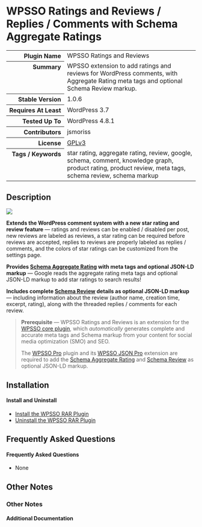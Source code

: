 <h1>WPSSO Ratings and Reviews / Replies / Comments with Schema Aggregate Ratings</h1>

<table>
<tr><th align="right" valign="top" nowrap>Plugin Name</th><td>WPSSO Ratings and Reviews</td></tr>
<tr><th align="right" valign="top" nowrap>Summary</th><td>WPSSO extension to add ratings and reviews for WordPress comments, with Aggregate Rating meta tags and optional Schema Review markup.</td></tr>
<tr><th align="right" valign="top" nowrap>Stable Version</th><td>1.0.6</td></tr>
<tr><th align="right" valign="top" nowrap>Requires At Least</th><td>WordPress 3.7</td></tr>
<tr><th align="right" valign="top" nowrap>Tested Up To</th><td>WordPress 4.8.1</td></tr>
<tr><th align="right" valign="top" nowrap>Contributors</th><td>jsmoriss</td></tr>
<tr><th align="right" valign="top" nowrap>License</th><td><a href="https://www.gnu.org/licenses/gpl.txt">GPLv3</a></td></tr>
<tr><th align="right" valign="top" nowrap>Tags / Keywords</th><td>star rating, aggregate rating, review, google, schema, comment, knowledge graph, product rating, product review, meta tags, schema review, schema markup</td></tr>
</table>

<h2>Description</h2>

<p><img class="readme-icon" src="https://surniaulula.github.io/wpsso-ratings-and-reviews/assets/icon-256x256.png"></p>

<p><strong>Extends the WordPress comment system with a new star rating and review feature</strong> &mdash; ratings and reviews can be enabled / disabled per post, new reviews are labeled as reviews, a star rating can be required before reviews are accepted, replies to reviews are properly labeled as replies / comments, and the colors of star ratings can be customized from the settings page.</p>

<p><strong>Provides <a href="https://schema.org/aggregateRating">Schema Aggregate Rating</a> with meta tags and optional JSON-LD markup</strong> &mdash; Google reads the aggregate rating meta tags and optional JSON-LD markup to add star ratings to search results!</p>

<p><strong>Includes complete <a href="https://schema.org/Review">Schema Review</a> details as optional JSON-LD markup</strong> &mdash; including information about the review (author name, creation time, excerpt, rating), along with the threaded replies / comments for each review.</p>

<blockquote>
<p><strong>Prerequisite</strong> &mdash; WPSSO Ratings and Reviews is an extension for the <a href="https://wordpress.org/plugins/wpsso/">WPSSO core plugin</a>, which <em>automatically</em> generates complete and accurate meta tags and Schema markup from your content for social media optimization (SMO) and SEO.</p>

<p>The <a href="https://wpsso.com/extend/plugins/wpsso/">WPSSO Pro</a> plugin and its <a href="https://wpsso.com/extend/plugins/wpsso-schema-json-ld/">WPSSO JSON Pro</a> extension are required to add the <a href="https://schema.org/aggregateRating">Schema Aggregate Rating</a> and <a href="https://schema.org/Review">Schema Review</a> as optional JSON-LD markup.</p>
</blockquote>


<h2>Installation</h2>

<h4>Install and Uninstall</h4>

<ul>
<li><a href="https://wpsso.com/docs/plugins/wpsso-ratings-and-reviews/installation/install-the-plugin/">Install the WPSSO RAR Plugin</a></li>
<li><a href="https://wpsso.com/docs/plugins/wpsso-ratings-and-reviews/installation/uninstall-the-plugin/">Uninstall the WPSSO RAR Plugin</a></li>
</ul>


<h2>Frequently Asked Questions</h2>

<h4>Frequently Asked Questions</h4>

<ul>
<li>None</li>
</ul>


<h2>Other Notes</h2>

<h3>Other Notes</h3>
<h4>Additional Documentation</h4>

